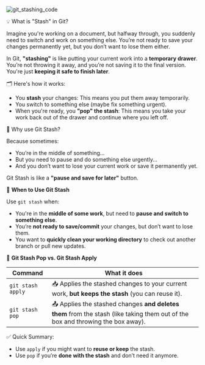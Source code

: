 ![git_stashing_code](https://github.com/user-attachments/assets/cf59e4bf-8788-4998-af1d-b552238350d9)

💡 What is "Stash" in Git?

Imagine you're working on a document, but halfway through, you suddenly need to switch and work on something else. You’re not ready to save your changes permanently yet, but you don’t want to lose them either.

In Git, **"stashing"** is like putting your current work into a **temporary drawer**. You’re not throwing it away, and you’re not saving it to the final version. You're just **keeping it safe to finish later**.

🗂️ Here's how it works:

* You **stash** your changes: This means you put them away temporarily.
* You switch to something else (maybe fix something urgent).
* When you're ready, you **"pop" the stash**: This means you take your work back out of the drawer and continue where you left off.

 🎯 Why use Git Stash?

Because sometimes:

* You’re in the middle of something...
* But you need to pause and do something else urgently...
* And you don’t want to lose your current work or save it permanently yet.

Git Stash is like a **"pause and save for later"** button.


📌 **When to Use Git Stash**

Use `git stash` when:

* You're in the **middle of some work**, but need to **pause and switch to something else**.
* You’re **not ready to save/commit** your changes, but don’t want to lose them.
* You want to **quickly clean your working directory** to check out another branch or pull new updates.

🔄 **Git Stash Pop vs. Git Stash Apply**

| Command           | What it does                                                                                                                    |
| ----------------- | ------------------------------------------------------------------------------------------------------------------------------- |
| `git stash apply` | 📥 Applies the stashed changes to your current work, **but keeps the stash** (you can reuse it).                                |
| `git stash pop`   | 📤 Applies the stashed changes **and deletes them** from the stash (like taking them out of the box and throwing the box away). |

✅ Quick Summary:

* Use `apply` if you might want to **reuse or keep** the stash.
* Use `pop` if you’re **done with the stash** and don’t need it anymore.

